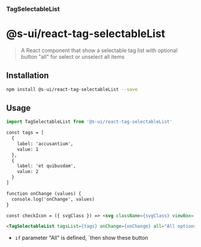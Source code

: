 ### TagSelectableList


# @s-ui/react-tag-selectableList
> A React component that show a selectable tag list with optional button "all" for select or unselect all items

## Installation

```sh
npm install @s-ui/react-tag-selectableList --save
```


## Usage

```javascript
import TagSelectableList from '@s-ui/react-tag-selectableList'
```

```html
const tags = [
  {
    label: 'accusantium',
    value: 1
  },
  {
    label: 'et quibusdam',
    value: 2
  }
]

function onChange (values) {
  console.log('onChange', values)
}

const checkIcon = ({ svgClass }) => <svg className={svgClass} viewBox='0 0 64 64'><path d='M21.92,54.91,2.51,33.34a2,2,0,0,1,3-2.68L22.08,49.09,58.59,12.59a2,2,0,0,1,2.83,2.83Z' /></svg>

<TagSelectableList tagsList={tags} onChange={onChange} all="All options" checkIcon={checkIcon} />
```

* `if` parameter "All" is defined, `then show these button
  
